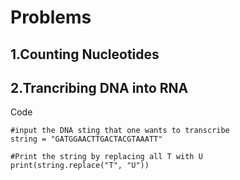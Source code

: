 
# Problems

## 1.Counting Nucleotides
## 2.Trancribing DNA into RNA
Code
```
#input the DNA sting that one wants to transcribe
string = "GATGGAACTTGACTACGTAAATT"

#Print the string by replacing all T with U
print(string.replace("T", "U"))
```
